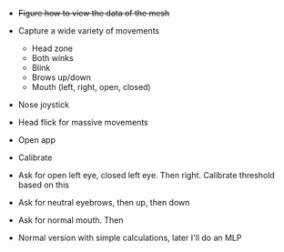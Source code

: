 - ~~Figure how to view the data of the mesh~~

- Capture a wide variety of movements

  - Head zone
  - Both winks
  - Blink
  - Brows up/down
  - Mouth (left, right, open, closed)

- Nose joystick
- Head flick for massive movements

- Open app
- Calibrate
- Ask for open left eye, closed left eye. Then right. Calibrate threshold based on this
- Ask for neutral eyebrows, then up, then down
- Ask for normal mouth. Then

- Normal version with simple calculations, later I'll do an MLP
